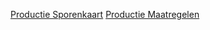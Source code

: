 [Productie Sporenkaart](productie/sporenkaart.md)
[Productie Maatregelen](productie/maatregelen.md)
